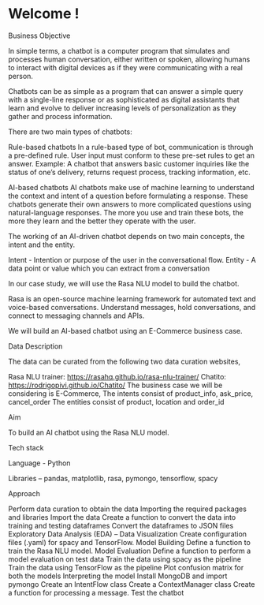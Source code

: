 # Welcome !

Business Objective

 

In simple terms, a chatbot is a computer program that simulates and processes human conversation, either written or spoken, allowing humans to interact with digital devices as if they were communicating with a real person.

Chatbots can be as simple as a program that can answer a simple query with a single-line response or as sophisticated as digital assistants that learn and evolve to deliver increasing levels of personalization as they gather and process information.

 

There are two main types of chatbots:

 

Rule-based chatbots 
In a rule-based type of bot, communication is through a pre-defined rule. User input must conform to these pre-set rules to get an answer. Example: A chatbot that answers basic customer inquiries like the status of one’s delivery, returns request process, tracking information, etc. 

 

AI-based chatbots
AI chatbots make use of machine learning to understand the context and intent of a question before formulating a response. These chatbots generate their own answers to more complicated questions using natural-language responses. The more you use and train these bots, the more they learn and the better they operate with the user.

 

The working of an AI-driven chatbot depends on two main concepts, the intent and the entity. 

Intent - Intention or purpose of the user in the conversational flow.
Entity - A data point or value which you can extract from a conversation
 

In our case study, we will use the Rasa NLU model to build the chatbot.

Rasa is an open-source machine learning framework for automated text and voice-based conversations. Understand messages, hold conversations, and connect to messaging channels and APIs.

 

We will build an AI-based chatbot using an E-Commerce business case.

Data Description 

 

The data can be curated from the following two data curation websites,

Rasa NLU trainer: https://rasahq.github.io/rasa-nlu-trainer/
Chatito: https://rodrigopivi.github.io/Chatito/
The business case we will be considering is E-Commerce,
The intents consist of product_info, ask_price, cancel_order
The entities consist of product, location and order_id
 

 

Aim

 

To build an AI chatbot using the Rasa NLU model.

 

 

Tech stack

 

Language - Python

Libraries – pandas, matplotlib, rasa, pymongo, tensorflow, spacy

 

 

Approach

 

Perform data curation to obtain the data
Importing the required packages and libraries
Import the data
Create a function to convert the data into training and testing dataframes
Convert the dataframes to JSON files
Exploratory Data Analysis (EDA) –
Data Visualization
Create configuration files (.yaml) for spacy and TensorFlow.
Model Building
Define a function to train the Rasa NLU model.
Model Evaluation
Define a function to perform a model evaluation on test data
Train the data using spacy as the pipeline
Train the data using TensorFlow as the pipeline
Plot confusion matrix for both the models
Interpreting the model
Install MongoDB and import pymongo
Create an IntentFlow class
Create a ContextManager class
Create a function for processing a message.
Test the chatbot



